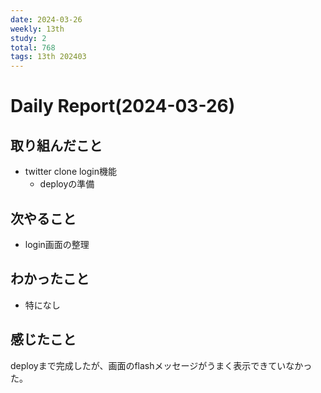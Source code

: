 ```yaml
---
date: 2024-03-26
weekly: 13th
study: 2
total: 768
tags: 13th 202403
---
```

# Daily Report(2024-03-26)
## 取り組んだこと
- twitter clone login機能
	- deployの準備
## 次やること
- login画面の整理
## わかったこと
- 特になし
## 感じたこと
deployまで完成したが、画面のflashメッセージがうまく表示できていなかった。
